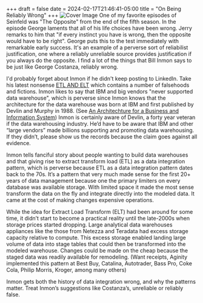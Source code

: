 +++ 
draft = false
date = 2024-02-17T21:46:41-05:00
title = "On Being Reliably Wrong"
+++
![Cover Image](image.png)
One of my favorite episodes of Seinfeld was "The Opposite" from the end of the fifth season. In the episode George laments that all of
 his life choices have been wrong. Jerry remarks to him that "if every instinct you have is wrong, then the opposite would have to be right". George puts this to the test immediately with remarkable early success. It's an example of a perverse sort of reliabilist justification, one where a reliably unreliable source provides justification if you always do the opposite. I find a lot of the things that Bill Inmon says to be just like George Costanza, reliably wrong. 
 
I'd probably forget about Inmon if he didn't keep posting to LinkedIn.  Take his latest nonsense [ETL AND ELT](https://www.linkedin.com/pulse/etl-elt-bill-inmon-2nacc) which contains a number of falsehoods and fictions. Inmon likes to say that IBM and big vendors "never supported data warehouse", which is perverse since Inmon knows that the architecture for the data warehouse was born at IBM and first published by Devlin and Murphy in 1988. (See [An Architechture for a Business and Information System](http://altaplana.com/ibmsj2701G.pdf)) Inmon is certainly aware of Devlin, a forty year veteran if the data warehousing industry. He’d have to be aware that IBM and other “large vendors” made billions supporting and promoting data warehousing. If they didn’t, please show us the records because the claim goes against all evidence. 

Inmon tells fanciful story about people wanting to build data warehouses and that giving rise to extract transform load (ETL) as a data integration pattern, which is perverse because ETL as a data integration pattern dates back to the 70s. It’s a pattern that very much made sense for the first 20+ years of data management because one the primary limiters on every database was available storage. With limited space it made the most sense transform the data on the fly and integrate directly into the modeled data. It came at the cost of making changes expensive operations.

While the idea for Extract Load Transform (ELT) had been around for some time, it didn’t start to become a practical reality until the late-2000s when storage prices started dropping. Large analytical data warehouses appliances like the those from Netezza and Teradata had excess storage capacity relative to compute. This excess storage enabled landing large volume of data into stage tables that could then be transformed into the modeled warehouse. Changes could be made on the cheap because the staged data was readily available for remodeling. (Want receipts, Aginity implemented this pattern at Best Buy, Catalina, Autotrader, Bass Pro, Coke Cola, Philip Morris, Kroger, among many others)

Inmon gets both the history of data integration wrong, and why the patterns matter. Treat Inmon’s suggestions like Costanza’s, unreliable or reliably false. 
